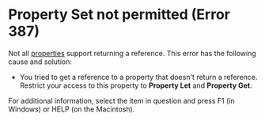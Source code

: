 
# Property Set not permitted (Error 387)

Not all [properties](b8bdf64f-5920-1ae9-16d0-b26d09524a30.md) support returning a reference. This error has the following cause and solution:



- You tried to get a reference to a property that doesn't return a reference. Restrict your access to this property to  **Property Let** and **Property Get**.
    

For additional information, select the item in question and press F1 (in Windows) or HELP (on the Macintosh).
